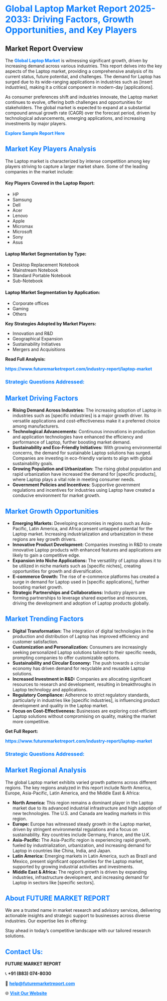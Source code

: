 <h1 style="color: #007BFF;">Global Laptop Market Report 2025-2033: Driving Factors, Growth Opportunities, and Key Players</h1>

<section id="overview">
<h2>Market Report Overview</h2>
<p>The <a href="https://www.futuremarketreport.com/industry-report/laptop-market" style="color: #007BFF; text-decoration: none;"><strong>Global Laptop Market</strong></a> is witnessing significant growth, driven by increasing demand across various industries. This report delves into the key aspects of the Laptop market, providing a comprehensive analysis of its current status, future potential, and challenges. The demand for Laptop has surged due to its wide-ranging applications in industries such as [insert industries], making it a critical component in modern-day [applications].</p>
<p>As consumer preferences shift and industries innovate, the Laptop market continues to evolve, offering both challenges and opportunities for stakeholders. The global market is expected to expand at a substantial compound annual growth rate (CAGR) over the forecast period, driven by technological advancements, emerging applications, and increasing investments by major players.</p>
</section>

<section id="overview">
<p><a href="https://www.futuremarketreport.com/request-sample/reportId=52521" style="color: #007BFF; text-decoration: none;"><strong>Explore Sample Report Here</strong></a></p>
</section>

<section id="key-players">
<h2 style="color: #007BFF;">Market Key Players Analysis</h2>
<p>The Laptop market is characterized by intense competition among key players striving to capture a larger market share. Some of the leading companies in the market include:</p>
<h4>Key Players Covered in the Laptop Report:</h4>
<ul><li>HP</li><li>Samsung</li><li>Dell</li><li>Acer</li><li>Lenovo</li><li>Apple</li><li>Micromax</li><li>Microsoft</li><li>Sony</li><li>Asus</li></ul>
<h4>Laptop Market Segmentation by Type:</h4>
<ul><li>Desktop Replacement Notebook</li><li>Mainstream Notebook</li><li>Standard Portable Notebook</li><li>Sub-Notebook</li></ul>

<h4>Laptop Market Segmentation by Application:</h4>
<ul><li>Corporate offices</li><li>Gaming</li><li>Others</li></ul>
<p><strong>Key Strategies Adopted by Market Players:</strong></p>
<ul>
<li>Innovation and R&D</li>
<li>Geographical Expansion</li>
<li>Sustainability Initiatives</li>
<li>Mergers and Acquisitions</li>
</ul>
</section>

<section>
<p><strong>Read Full Analysis: </strong></p><a href="https://www.futuremarketreport.com/industry-report/laptop-market" style="color: #007BFF; text-decoration: none;"><strong>https://www.futuremarketreport.com/industry-report/laptop-market</strong></a>
<h3 style="color: #007BFF;">Strategic Questions Addressed:</h3>
</section>

<section id="driving-factors">
<h2 style="color: #007BFF;">Market Driving Factors</h2>
<ul>
<li><strong>Rising Demand Across Industries:</strong> The increasing adoption of Laptop in industries such as [specific industries] is a major growth driver. Its versatile applications and cost-effectiveness make it a preferred choice among manufacturers.</li>
<li><strong>Technological Advancements:</strong> Continuous innovations in production and application technologies have enhanced the efficiency and performance of Laptop, further boosting market demand.</li>
<li><strong>Sustainability and Eco-Friendly Initiatives:</strong> With growing environmental concerns, the demand for sustainable Laptop solutions has surged. Companies are investing in eco-friendly variants to align with global sustainability goals.</li>
<li><strong>Growing Population and Urbanization:</strong> The rising global population and rapid urbanization have increased the demand for [specific products], where Laptop plays a vital role in meeting consumer needs.</li>
<li><strong>Government Policies and Incentives:</strong> Supportive government regulations and incentives for industries using Laptop have created a conducive environment for market growth.</li>
</ul>
</section>

<section id="growth-opportunities">
<h2 style="color: #007BFF;">Market Growth Opportunities</h2>
<ul>
<li><strong>Emerging Markets:</strong> Developing economies in regions such as Asia-Pacific, Latin America, and Africa present untapped potential for the Laptop market. Increasing industrialization and urbanization in these regions are key growth drivers.</li>
<li><strong>Innovative Product Development:</strong> Companies investing in R&D to create innovative Laptop products with enhanced features and applications are likely to gain a competitive edge.</li>
<li><strong>Expansion into Niche Applications:</strong> The versatility of Laptop allows it to be utilized in niche markets such as [specific niches], creating opportunities for growth and diversification.</li>
<li><strong>E-commerce Growth:</strong> The rise of e-commerce platforms has created a surge in demand for Laptop used in [specific applications], further boosting market growth.</li>
<li><strong>Strategic Partnerships and Collaborations:</strong> Industry players are forming partnerships to leverage shared expertise and resources, driving the development and adoption of Laptop products globally.</li>
</ul>
</section>

<section id="trending-factors">
<h2 style="color: #007BFF;">Market Trending Factors</h2>
<ul>
<li><strong>Digital Transformation:</strong> The integration of digital technologies in the production and distribution of Laptop has improved efficiency and customer satisfaction.</li>
<li><strong>Customization and Personalization:</strong> Consumers are increasingly seeking personalized Laptop solutions tailored to their specific needs, prompting companies to offer customizable options.</li>
<li><strong>Sustainability and Circular Economy:</strong> The push towards a circular economy has driven demand for recyclable and reusable Laptop solutions.</li>
<li><strong>Increased Investment in R&D:</strong> Companies are allocating significant resources to research and development, resulting in breakthroughs in Laptop technology and applications.</li>
<li><strong>Regulatory Compliance:</strong> Adherence to strict regulatory standards, particularly in industries like [specific industries], is influencing product development and quality in the Laptop market.</li>
<li><strong>Focus on Cost-Effectiveness:</strong> Businesses are exploring cost-efficient Laptop solutions without compromising on quality, making the market more competitive.</li>
</ul>
</section>

<section>
<p><strong>Get Full Report: </strong></p><a href="https://www.futuremarketreport.com/industry-report/laptop-market" style="color: #007BFF; text-decoration: none;"><strong>https://www.futuremarketreport.com/industry-report/laptop-market</strong></a>
<h3 style="color: #007BFF;">Strategic Questions Addressed:</h3>
</section>


<section id="regional-analysis">
<h2 style="color: #007BFF;">Market Regional Analysis</h2>
<p>The global Laptop market exhibits varied growth patterns across different regions. The key regions analyzed in this report include North America, Europe, Asia-Pacific, Latin America, and the Middle East & Africa:</p>
<ul>
<li><strong>North America:</strong> This region remains a dominant player in the Laptop market due to its advanced industrial infrastructure and high adoption of new technologies. The U.S. and Canada are leading markets in this region.</li>
<li><strong>Europe:</strong> Europe has witnessed steady growth in the Laptop market, driven by stringent environmental regulations and a focus on sustainability. Key countries include Germany, France, and the U.K.</li>
<li><strong>Asia-Pacific:</strong> The Asia-Pacific region is experiencing rapid growth, fueled by industrialization, urbanization, and increasing demand for Laptop in countries like China, India, and Japan.</li>
<li><strong>Latin America:</strong> Emerging markets in Latin America, such as Brazil and Mexico, present significant opportunities for the Laptop market, supported by growing industrial activities and investments.</li>
<li><strong>Middle East & Africa:</strong> The region’s growth is driven by expanding industries, infrastructure development, and increasing demand for Laptop in sectors like [specific sectors].</li>
</ul>
</section>

<footer>
<h2 style="color: #007BFF;">About FUTURE MARKET REPORT</h2>
<p>We are a trusted name in market research and advisory services, delivering actionable insights and strategic support to businesses across diverse industries. Our expertise lies in offering:</p>

<p>Stay ahead in today’s competitive landscape with our tailored research solutions.</p>

<h2 style="color: #007BFF;">Contact Us:</h2>
<p><strong>FUTURE MARKET REPORT</strong></p>
<p>📞 <strong>+91 (883) 074-8030</strong></p>
<p>📧 <strong><a href="mailto:help@futuremarketreport.com" style="color: #007BFF;">help@futuremarketreport.com</a></strong></p>
<p>🌐 <strong><a href="https://www.futuremarketreport.com/" style="color: #007BFF;">Visit Our Website</a></strong></p>
</footer>